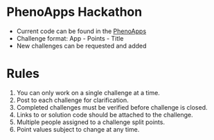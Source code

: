 # PhenoApps Hackathon
* Current code can be found in the [PhenoApps](https://github.com/phenoapps)
* Challenge format: App - Points - Title
* New challenges can be requested and added

# Rules
1. You can only work on a single challenge at a time.
2. Post to each challenge for clarification.
3. Completed challenges must be verified before challenge is closed.
4. Links to or solution code should be attached to the challenge.
4. Multiple people assigned to a challenge split points.
5. Point values subject to change at any time.

